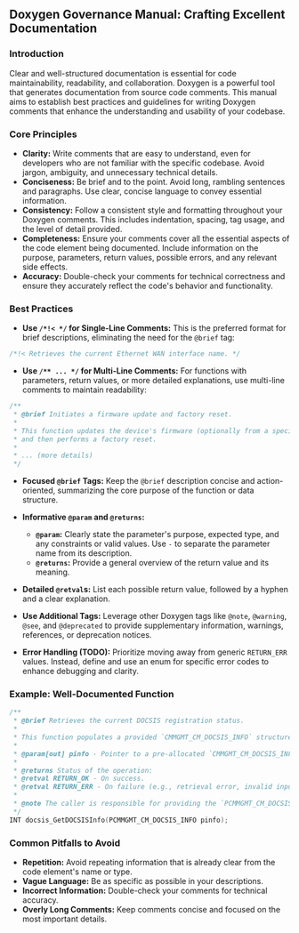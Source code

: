 ## Doxygen Governance Manual: Crafting Excellent Documentation

### Introduction

Clear and well-structured documentation is essential for code maintainability, readability, and collaboration. Doxygen is a powerful tool that generates documentation from source code comments. This manual aims to establish best practices and guidelines for writing Doxygen comments that enhance the understanding and usability of your codebase.

### Core Principles

* **Clarity:** Write comments that are easy to understand, even for developers who are not familiar with the specific codebase. Avoid jargon, ambiguity, and unnecessary technical details.
* **Conciseness:** Be brief and to the point. Avoid long, rambling sentences and paragraphs. Use clear, concise language to convey essential information.
* **Consistency:** Follow a consistent style and formatting throughout your Doxygen comments. This includes indentation, spacing, tag usage, and the level of detail provided.
* **Completeness:** Ensure your comments cover all the essential aspects of the code element being documented. Include information on the purpose, parameters, return values, possible errors, and any relevant side effects.
* **Accuracy:** Double-check your comments for technical correctness and ensure they accurately reflect the code's behavior and functionality.

### Best Practices

* **Use `/*!< */` for Single-Line Comments:** This is the preferred format for brief descriptions, eliminating the need for the `@brief` tag:

```c++
/*!< Retrieves the current Ethernet WAN interface name. */
```

* **Use `/** ... */` for Multi-Line Comments:** For functions with parameters, return values, or more detailed explanations, use multi-line comments to maintain readability:

```c++
/**
 * @brief Initiates a firmware update and factory reset.
 * 
 * This function updates the device's firmware (optionally from a specified URL) 
 * and then performs a factory reset.
 *
 * ... (more details)
 */
```

* **Focused `@brief` Tags:**  Keep the `@brief` description concise and action-oriented, summarizing the core purpose of the function or data structure.

* **Informative `@param` and `@returns`:**
    * **`@param`:** Clearly state the parameter's purpose, expected type, and any constraints or valid values. Use `-` to separate the parameter name from its description.
    * **`@returns`:** Provide a general overview of the return value and its meaning.

* **Detailed `@retval`s:** List each possible return value, followed by a hyphen and a clear explanation.

* **Use Additional Tags:** Leverage other Doxygen tags like `@note`, `@warning`, `@see`, and `@deprecated` to provide supplementary information, warnings, references, or deprecation notices.

* **Error Handling (TODO):**  Prioritize moving away from generic `RETURN_ERR` values. Instead, define and use an enum for specific error codes to enhance debugging and clarity.

### Example: Well-Documented Function

```c++
/**
 * @brief Retrieves the current DOCSIS registration status.
 *
 * This function populates a provided `CMMGMT_CM_DOCSIS_INFO` structure with DOCSIS registration details. 
 *
 * @param[out] pinfo - Pointer to a pre-allocated `CMMGMT_CM_DOCSIS_INFO` structure.
 *
 * @returns Status of the operation:
 * @retval RETURN_OK - On success.
 * @retval RETURN_ERR - On failure (e.g., retrieval error, invalid input).
 *
 * @note The caller is responsible for providing the `PCMMGMT_CM_DOCSIS_INFO` structure.
 */
INT docsis_GetDOCSISInfo(PCMMGMT_CM_DOCSIS_INFO pinfo);
```
### Common Pitfalls to Avoid

* **Repetition:** Avoid repeating information that is already clear from the code element's name or type.
* **Vague Language:** Be as specific as possible in your descriptions.
* **Incorrect Information:** Double-check your comments for technical accuracy.
* **Overly Long Comments:** Keep comments concise and focused on the most important details.
